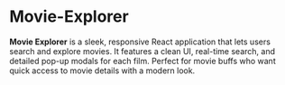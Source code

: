 # Movie-Explorer
**Movie Explorer** is a sleek, responsive React application that lets users search and explore movies. It features a clean UI, real-time search, and detailed pop-up modals for each film. Perfect for movie buffs who want quick access to movie details with a modern look.
